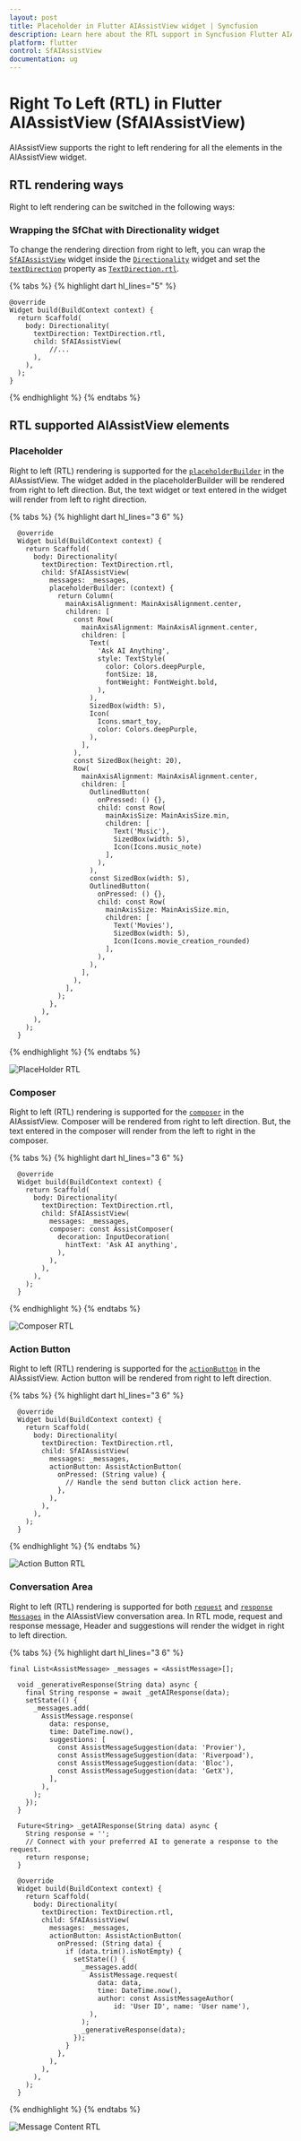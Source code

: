 ```yaml
---
layout: post
title: Placeholder in Flutter AIAssistView widget | Syncfusion
description: Learn here about the RTL support in Syncfusion Flutter AIAssistView (SfAIAssistVIew) widget and more.
platform: flutter
control: SfAIAssistView
documentation: ug
---
```



# Right To Left (RTL) in Flutter AIAssistView (SfAIAssistView)


AIAssistView supports the right to left rendering for all the elements in the AIAssistView widget. 

## RTL rendering ways

Right to left rendering can be switched in the following ways:

### Wrapping the SfChat with Directionality widget

To change the rendering direction from right to left, you can wrap the [`SfAIAssistView`](https://pub.dev/documentation/syncfusion_flutter_chat/latest/assist_view/SfAIAssistView-class.html) widget inside the [`Directionality`](https://api.flutter.dev/flutter/widgets/Directionality-class.html) widget and set the [`textDirection`](https://api.flutter.dev/flutter/widgets/Directionality/textDirection.html) property as [`TextDirection.rtl`](https://api.flutter.dev/flutter/dart-ui/TextDirection.html).

{% tabs %}
{% highlight dart hl_lines="5" %}

    @override
    Widget build(BuildContext context) {
      return Scaffold(
        body: Directionality(
          textDirection: TextDirection.rtl,
          child: SfAIAssistView(
              //...
          ),
        ),
      );
    }

{% endhighlight %}
{% endtabs %}


## RTL supported AIAssistView elements

### Placeholder

Right to left (RTL) rendering is supported for the [`placeholderBuilder`](https://pub.dev/documentation/syncfusion_flutter_chat/latest/assist_view/SfAIAssistView/placeholderBuilder.html) in the AIAssistView. The widget added in the placeholderBuilder will be rendered from right to left direction. But, the text widget or text entered in the widget will render from left to right direction.

{% tabs %}
{% highlight dart hl_lines="3 6" %}

      @override
      Widget build(BuildContext context) {
        return Scaffold(
          body: Directionality(
            textDirection: TextDirection.rtl,
            child: SfAIAssistView(
              messages: _messages,
              placeholderBuilder: (context) {
                return Column(
                  mainAxisAlignment: MainAxisAlignment.center,
                  children: [
                    const Row(
                      mainAxisAlignment: MainAxisAlignment.center,
                      children: [
                        Text(
                          'Ask AI Anything',
                          style: TextStyle(
                            color: Colors.deepPurple,
                            fontSize: 18,
                            fontWeight: FontWeight.bold,
                          ),
                        ),
                        SizedBox(width: 5),
                        Icon(
                          Icons.smart_toy,
                          color: Colors.deepPurple,
                        ),
                      ],
                    ),
                    const SizedBox(height: 20),
                    Row(
                      mainAxisAlignment: MainAxisAlignment.center,
                      children: [
                        OutlinedButton(
                          onPressed: () {},
                          child: const Row(
                            mainAxisSize: MainAxisSize.min,
                            children: [
                              Text('Music'),
                              SizedBox(width: 5),
                              Icon(Icons.music_note)
                            ],
                          ),
                        ),
                        const SizedBox(width: 5),
                        OutlinedButton(
                          onPressed: () {},
                          child: const Row(
                            mainAxisSize: MainAxisSize.min,
                            children: [
                              Text('Movies'),
                              SizedBox(width: 5),
                              Icon(Icons.movie_creation_rounded)
                            ],
                          ),
                        ),
                      ],
                    ),
                  ],
                );
              },
            ),
          ),
        );
      }

{% endhighlight %}
{% endtabs %}


![PlaceHolder RTL](images/rtl/placeholder_rtl.png)

### Composer

Right to left (RTL) rendering is supported for the [`composer`](https://pub.dev/documentation/syncfusion_flutter_chat/latest/assist_view/SfAIAssistView/composer.html) in the AIAssistView. Composer will be rendered from right to left direction. But, the text entered in the composer will render from the left to right in the composer.

{% tabs %}
{% highlight dart hl_lines="3 6" %}

      @override
      Widget build(BuildContext context) {
        return Scaffold(
          body: Directionality(
            textDirection: TextDirection.rtl,
            child: SfAIAssistView(
              messages: _messages,
              composer: const AssistComposer(
                decoration: InputDecoration(
                  hintText: 'Ask AI anything',
                ),
              ),
            ),
          ),
        );
      }

{% endhighlight %}
{% endtabs %}


![Composer RTL](images/rtl/composer_rtl.png)


### Action Button

Right to left (RTL) rendering is supported for the [`actionButton`](https://pub.dev/documentation/syncfusion_flutter_chat/latest/assist_view/SfAIAssistView/actionButton.html) in the AIAssistView. Action button will be rendered from right to left direction.

{% tabs %}
{% highlight dart hl_lines="3 6" %}

      @override
      Widget build(BuildContext context) {
        return Scaffold(
          body: Directionality(
            textDirection: TextDirection.rtl,
            child: SfAIAssistView(
              messages: _messages,
              actionButton: AssistActionButton(
                onPressed: (String value) {
                  // Handle the send button click action here.
                },
              ),
            ),
          ),
        );
      } 

{% endhighlight %}
{% endtabs %}

![Action Button RTL](images/rtl/action_button_rtl.gif)


### Conversation Area

Right to left (RTL) rendering is supported for both [`request`](https://pub.dev/documentation/syncfusion_flutter_chat/latest/assist_view/AssistMessage/AssistMessage.request.html) and [`response`](https://pub.dev/documentation/syncfusion_flutter_chat/latest/assist_view/AssistMessage/AssistMessage.response.html) [`Messages`](https://pub.dev/documentation/syncfusion_flutter_chat/latest/assist_view/SfAIAssistView/messages.html) in the AIAssistView conversation area. In RTL mode, request and response message, Header and suggestions will render the widget in right to left direction. 

{% tabs %}
{% highlight dart hl_lines="3 6" %}

    final List<AssistMessage> _messages = <AssistMessage>[];

      void _generativeResponse(String data) async {
        final String response = await _getAIResponse(data);
        setState(() {
          _messages.add(
            AssistMessage.response(
              data: response,
              time: DateTime.now(),
              suggestions: [
                const AssistMessageSuggestion(data: 'Provier'),
                const AssistMessageSuggestion(data: 'Riverpoad'),
                const AssistMessageSuggestion(data: 'Bloc'),
                const AssistMessageSuggestion(data: 'GetX'),
              ],
            ),
          );
        });
      }

      Future<String> _getAIResponse(String data) async {
        String response = '';
        // Connect with your preferred AI to generate a response to the request.
        return response;
      }

      @override
      Widget build(BuildContext context) {
        return Scaffold(
          body: Directionality(
            textDirection: TextDirection.rtl,
            child: SfAIAssistView(
              messages: _messages,
              actionButton: AssistActionButton(
                onPressed: (String data) {
                  if (data.trim().isNotEmpty) {
                    setState(() {
                      _messages.add(
                        AssistMessage.request(
                          data: data,
                          time: DateTime.now(),
                          author: const AssistMessageAuthor(
                              id: 'User ID', name: 'User name'),
                        ),
                      );
                      _generativeResponse(data);
                    });
                  }
                },
              ),
            ),
          ),
        );
      }

{% endhighlight %}
{% endtabs %}

![Message Content RTL](images/rtl/conversation_area_rtl.gif)
